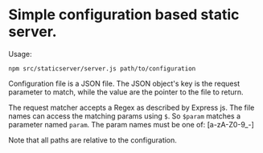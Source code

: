 # Simple configuration based static server.

Usage:

```
npm src/staticserver/server.js path/to/configuration
```

Configuration file is a JSON file. The JSON object's key is the request parameter to match, while
the value are the pointer to the file to return.

The request matcher accepts a Regex as described by Express js. The file names can access the
matching params using `$`. So `$param` matches a parameter named `param`. The param names must be
one of: [a-zA-Z0-9_-]

Note that all paths are relative to the configuration.